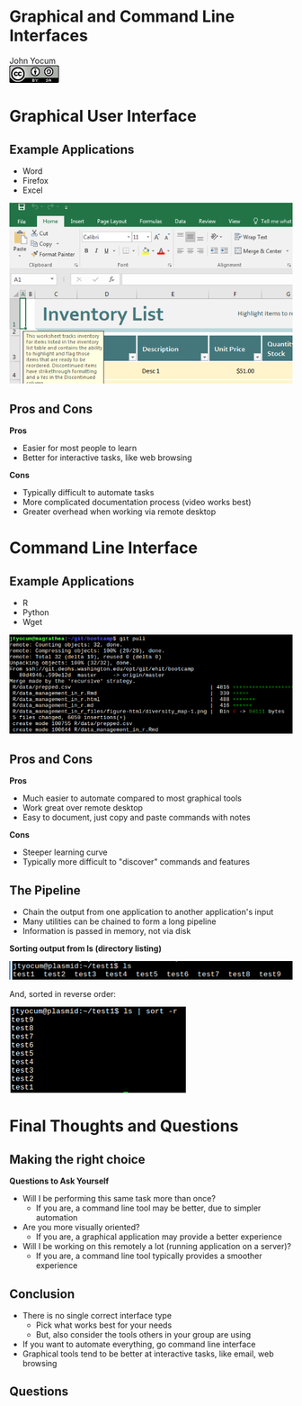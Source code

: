 # Graphical and Command Line Interfaces
John Yocum  
![CC BY-SA 4.0](../images/cc_by-sa_4.png)  



# Graphical User Interface

## Example Applications

- Word
- Firefox
- Excel

![](images/Graphical_Command_Line_Excel.png)

## Pros and Cons

**Pros**

- Easier for most people to learn
- Better for interactive tasks, like web browsing

**Cons**

- Typically difficult to automate tasks
- More complicated documentation process (video works best)
- Greater overhead when working via remote desktop

# Command Line Interface

## Example Applications

- R
- Python
- Wget

![](images/Graphical_Command_Line_Git.png)

## Pros and Cons

**Pros**

- Much easier to automate compared to most graphical tools
- Work great over remote desktop
- Easy to document, just copy and paste commands with notes

**Cons**

- Steeper learning curve
- Typically more difficult to "discover" commands and features

## The Pipeline

- Chain the output from one application to another application's input
- Many utilities can be chained to form a long pipeline
- Information is passed in memory, not via disk

**Sorting output from ls (directory listing)**

![](images/Graphical_Command_Line_Pipeline_ls.png)

And, sorted in reverse order:

![](images/Graphical_Command_Line_Pipeline_sort.png)

# Final Thoughts and Questions

## Making the right choice

**Questions to Ask Yourself**

- Will I be performing this same task more than once?
    - If you are, a command line tool may be better, due to simpler automation
- Are you more visually oriented?
    - If you are, a graphical application may provide a better experience
- Will I be working on this remotely a lot (running application on a server)?
    - If you are, a command line tool typically provides a smoother experience

## Conclusion

- There is no single correct interface type
    - Pick what works best for your needs
    - But, also consider the tools others in your group are using
- If you want to automate everything, go command line interface
- Graphical tools tend to be better at interactive tasks, like email, web browsing

## Questions
